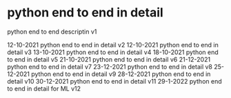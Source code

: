 # python end to end in detail
python end to end descriptin v1

12-10-2021  python end to end in detail v2
12-10-2021  python end to end in detail v3
13-10-2021  python end to end in detail v4
18-10-2021  python end to end in detail v5
21-10-2021  python end to end in detail v6
21-12-2021  python end to end in detail v7
23-12-2021  python end to end in detail v8
25-12-2021  python end to end in detail v9
28-12-2021  python end to end in detail v10
30-12-2021  python end to end in detail v11
29-1-2022  python end to end in detail for ML v12
